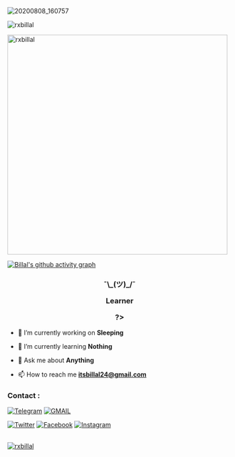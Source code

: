 ![20200808_160757](https://i.ibb.co/zXzGPbv/images.png)
<p><img align="center" src="https://github-readme-stats.vercel.app/api?username=rxbillal&show_icons=true&locale=en" alt="rxbillal" /></p>

<p><img width="494" align="center" src="https://github-readme-stats.vercel.app/api/top-langs?username=rxbillal&show_icons=true&locale=en&layout=compact" alt="rxbillal" /></p>

[![Billal's github activity graph](https://activity-graph.herokuapp.com/graph?username=rxbillal&bg_color=ffffff&color=777777&line=ff5200&point=1adbce&area=true&hide_border=true)](https://github.com/rxbillal/github-readme-activity-graph)
<h3 align="center">¯\_(ツ)_/¯

Learner

?></h3>
- 🔭 I’m currently working on **Sleeping**

- 🌱 I’m currently learning **Nothing**

- 💬 Ask me about **Anything**

- 📫 How to reach me **itsbillal24@gmail.com**

<!-- - ⚡ Fun fact **I can provide you hard SEX totally Free 😍** -->

### Contact :
<a href="https://t.me/rxbillal"><img title="Telegram" src="https://img.shields.io/badge/Telegram-%23000000.svg?&style=for-the-badge&logo=telegram&logoColor=61DAFB"></a>
<a href="https://mail.google.com/mail/?view=cm&fs=1&to=itsbillal24@gmail.com"><img title="GMAIL" src="https://img.shields.io/badge/Gmail-D14836?style=for-the-badge&logo=gmail&logoColor=white"></a>
<!-- <a href="https://youtube.com/"><img title="Youtube" src="https://img.shields.io/badge/youtube-%230077B5.svg?&style=for-the-badge&logo=youtube&logoColor=white"></a> -->
<a href="https://twitter.com/rxbillal"><img title="Twitter" src="https://img.shields.io/badge/Twitter-12100E?style=for-the-badge&logo=twitter&logoColor=white"></a>
<a href="https://facebook.com/rxmpi"><img title="Facebook" src="https://img.shields.io/badge/facebook-%231877F2.svg?&style=for-the-badge&logo=facebook&logoColor=white"></a>
<a href="https://instagram.com/rxbillal"><img title="Instagram" src="https://img.shields.io/badge/instagram-%23E4405F.svg?&style=for-the-badge&logo=instagram&logoColor=white"></a>

<br/>
<a href="https://github.com/rxbillal/"><img title="rxbillal" src="https://i.imgur.com/IuzIC2j.png"></a>
